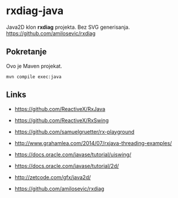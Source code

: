 # rxdiag-java

Java2D klon **rxdiag** projekta. Bez SVG generisanja. https://github.com/amilosevic/rxdiag

## Pokretanje

Ovo je Maven projekat. 

```
mvn compile exec:java
```


## Links

- https://github.com/ReactiveX/RxJava
- https://github.com/ReactiveX/RxSwing
- https://github.com/samuelgruetter/rx-playground
- http://www.grahamlea.com/2014/07/rxjava-threading-examples/

- https://docs.oracle.com/javase/tutorial/uiswing/
- https://docs.oracle.com/javase/tutorial/2d/
- http://zetcode.com/gfx/java2d/

- https://github.com/amilosevic/rxdiag
